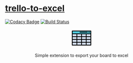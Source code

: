 # [trello-to-excel](https://chrome.google.com/webstore/detail/trello-board-to-excel/oimcopobgjkigfbcblljgeblejgoljjf)

[![Codacy Badge](https://api.codacy.com/project/badge/Grade/853db58528374b1b9e44b02983149f8e)](https://www.codacy.com/app/matheus-marabesi/trello-to-excel?utm_source=github.com&utm_medium=referral&utm_content=marabesi/trello-to-excel&utm_campaign=badger)
[![Build Status](https://travis-ci.org/marabesi/trello-to-excel.svg?branch=master)](https://travis-ci.org/marabesi/trello-to-excel)

<p align="center">
  <img src="https://github.com/marabesi/trello-to-excel/blob/master/icon48.png"/>
</p>
<p align="center">
  Simple extension to export your board to excel
</p>
